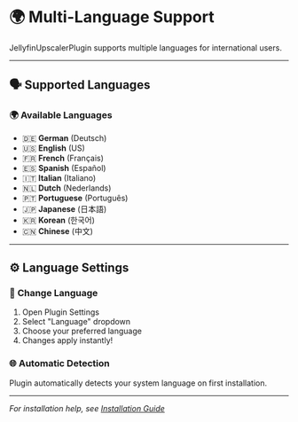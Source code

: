# 🌍 Multi-Language Support

JellyfinUpscalerPlugin supports multiple languages for international users.

---

## 🗣️ **Supported Languages**

### 🌍 **Available Languages**
- 🇩🇪 **German** (Deutsch)
- 🇺🇸 **English** (US)
- 🇫🇷 **French** (Français)
- 🇪🇸 **Spanish** (Español)
- 🇮🇹 **Italian** (Italiano)
- 🇳🇱 **Dutch** (Nederlands)
- 🇵🇹 **Portuguese** (Português)
- 🇯🇵 **Japanese** (日本語)
- 🇰🇷 **Korean** (한국어)
- 🇨🇳 **Chinese** (中文)

---

## ⚙️ **Language Settings**

### 🔄 **Change Language**
1. Open Plugin Settings
2. Select "Language" dropdown
3. Choose your preferred language
4. Changes apply instantly!

### 🌐 **Automatic Detection**
Plugin automatically detects your system language on first installation.

---

*For installation help, see [Installation Guide](Installation)*